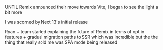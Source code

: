 UNTIL Remix announced their move towards Vite, I began to see the light a bit more

I was scorned by Next 13's initial release

Ryan + team started explaining the future of Remix in terms of opt in features + gradual migration paths to SSR which was incredible but the the thing that really sold me was SPA mode being released